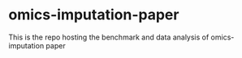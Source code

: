 # omics-imputation-paper
This is the repo hosting the benchmark and data analysis of omics-imputation paper
